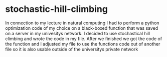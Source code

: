 # stochastic-hill-climbing

In connection to my lecture in natural computing I had to perform a python optimization code of my choice on a black-boxed function that was saved on a server in my univesitys network. I decided to use stochastical hill climbing and wrote the code in my file. After we finished we got the code of the function and I adjusted my file to use the functions code out of another file so it is also usable outside of the universitys private network
